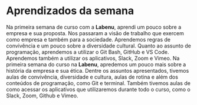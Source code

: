 # Aprendizados da semana

Na primeira semana de curso com a **Labenu**, aprendi um pouco sobre a empresa e sua proposta. Nos passaram a visão de trabalho que exercem como empresa e também para a sociedade. Aprendemos regras de convivência e um pouco sobre a diversidade cultural. Quanto ao assunto de programação, aprendemos a utilizar o Git Bash, GitHub e VS Code. Aprendemos também a utilizar os aplicativos, Slack, Zoom e Vimeo. 
Na primeira semana do curso na **Labenu**, apredemos um pouco mais sobre a história da empresa e sua ética. Dentre os assuntos apresentados, tivemos aulas de convivência, diversidade e cultura, aulas de rotina e além dos conteúdos de programação, como Git e terminal. Também tivemos aulas de como acessar os aplicativos que utilizaremos durante todo o curso, como o Slack, Zoom, Github e Vimeo. 
